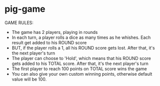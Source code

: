 # pig-game

GAME RULES:

- The game has 2 players, playing in rounds
- In each turn, a player rolls a dice as many times as he whishes. Each result get added to his ROUND score
- BUT, if the player rolls a 1, all his ROUND score gets lost. After that, it's the next player's turn
- The player can choose to 'Hold', which means that his ROUND score gets added to his TOTAL score. After that, it's the next player's turn
- The first player to reach 100 points on TOTAL score wins the game
- You can also give your own custom winning points, otherwise default value will be 100.
